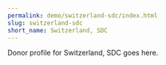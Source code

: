```yaml
---
permalink: demo/switzerland-sdc/index.html
slug: switzerland-sdc
short_name: Switzerland, SDC
---
```


Donor profile for Switzerland, SDC goes here.
